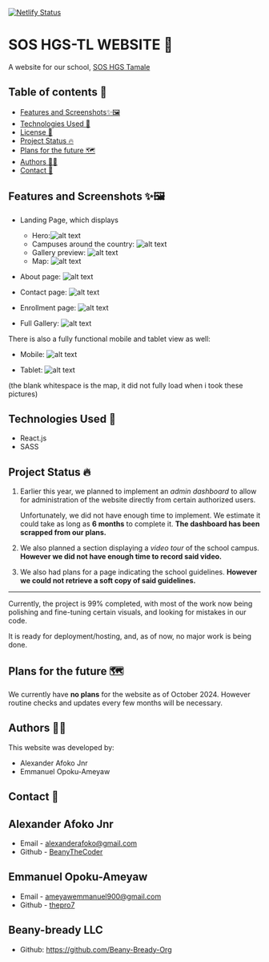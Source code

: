 [![Netlify Status](https://api.netlify.com/api/v1/badges/13009c38-c2b8-410c-8aab-1a8a91947cca/deploy-status)](https://app.netlify.com/sites/sos-hgstl/deploys)
<br/>

# SOS HGS-TL WEBSITE 🏫

A website for our school, [SOS HGS Tamale](c:\Users\alexa\OneDrive\Desktop\programming\README-template.md)

## Table of contents 📑

- [Features and Screenshots✨🖼️](#features-and-screenshots-✨-🖼️)
- [Technologies Used 🔬](#technologies-used-🔬)
- [License 📝](#license-📝)
- [Project Status 🔥](#project-status-🔥)
- [Plans for the future 🗺️](#plans-for-the-future]-🗺️)
- [Authors 👤👤](#author-👤👤)
- [Contact 📧](#contact-📧)

## Features and Screenshots ✨🖼️

- Landing Page, which displays

  - Hero:![alt text](readme-images/image.png)
  - Campuses around the country: ![alt text](readme-images/image-9.png)
  - Gallery preview: ![alt text](readme-images/image-10.png)
  - Map: ![alt text](readme-images/image-3.png)

- About page: ![alt text](readme-images/image-5.png)
- Contact page: ![alt text](readme-images/image-6.png)
- Enrollment page: ![alt text](readme-images/image-7.png)
- Full Gallery: ![alt text](readme-images/image-8.png)

There is also a fully functional mobile and tablet view as well:

- Mobile: ![alt text](readme-images/mobile.png)

- Tablet: ![alt text](readme-images/tablet.png)

(the blank whitespace is the map, it did not fully load when i took these pictures)

## Technologies Used 🔬

- React.js
- SASS

<!-- ## License 📝

This project is licensed under the [License Name](link-to-license-file). -->

## Project Status 🔥

1. Earlier this year, we planned to implement an _admin dashboard_ to allow for administration of the website directly from certain authorized users.

   Unfortunately, we did not have enough time to implement. We estimate it could take as long as **6 months** to complete it. **The dashboard has been scrapped from our plans.**

2. We also planned a section displaying a _video tour_ of the school campus. **However we did not have enough time to record said video.**

3. We also had plans for a page indicating the school guidelines. **However we could not retrieve a soft copy of said guidelines.**

---

Currently, the project is 99% completed, with most of the work now being polishing and fine-tuning certain visuals, and looking for mistakes in our code.

It is ready for deployment/hosting, and, as of now, no major work is being done.

## Plans for the future 🗺️

We currently have **no plans** for the website as of October 2024. However routine checks and updates every few months will be necessary.

## Authors 👤👤

This website was developed by:

- Alexander Afoko Jnr
- Emmanuel Opoku-Ameyaw

## Contact 📧

## Alexander Afoko Jnr

- Email - alexanderafoko@gmail.com
- Github - [BeanyTheCoder](https://github.com/BeanyTheCoder)

## Emmanuel Opoku-Ameyaw

- Email - ameyawemmanuel900@gmail.com
- Github - [thepro7](https://github.com/the-pro7)

## Beany-bready LLC

- Github: https://github.com/Beany-Bready-Org

